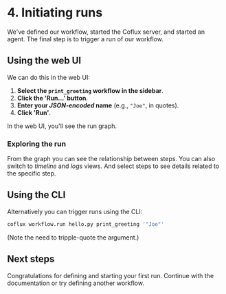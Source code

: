 # 4. Initiating runs

We've defined our workflow, started the Coflux server, and started an agent. The final step is to trigger a run of our workflow.

## Using the web UI

We can do this in the web UI:

1. **Select the `print_greeting` workflow in the sidebar**.
2. **Click the 'Run...' button**.
3. **Enter your _JSON-encoded_ name** (e.g., `"Joe"`, in quotes).
4. **Click 'Run'**.

In the web UI, you'll see the run graph.

### Exploring the run

From the graph you can see the relationship between steps. You can also switch to _timeline_ and _logs_ views. And select steps to see details related to the specific step.

## Using the CLI

Alternatively you can trigger runs using the CLI:

```bash
coflux workflow.run hello.py print_greeting '"Joe"'
```

(Note the need to tripple-quote the argument.)

## Next steps

Congratulations for defining and starting your first run. Continue with the documentation or try defining another workflow.
